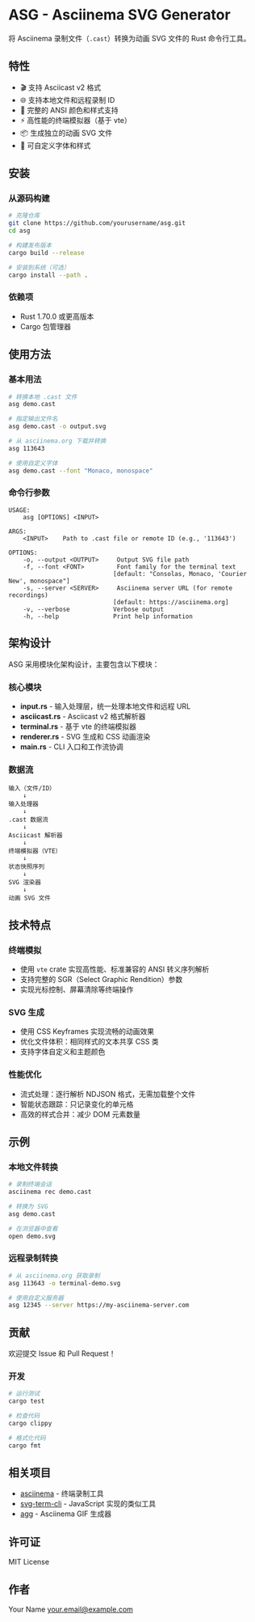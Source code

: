 # ASG - Asciinema SVG Generator

将 Asciinema 录制文件（`.cast`）转换为动画 SVG 文件的 Rust 命令行工具。

## 特性

- 🎬 支持 Asciicast v2 格式
- 🌐 支持本地文件和远程录制 ID
- 🎨 完整的 ANSI 颜色和样式支持
- ⚡ 高性能的终端模拟器（基于 vte）
- 📦 生成独立的动画 SVG 文件
- 🔧 可自定义字体和样式

## 安装

### 从源码构建

```bash
# 克隆仓库
git clone https://github.com/yourusername/asg.git
cd asg

# 构建发布版本
cargo build --release

# 安装到系统（可选）
cargo install --path .
```

### 依赖项

- Rust 1.70.0 或更高版本
- Cargo 包管理器

## 使用方法

### 基本用法

```bash
# 转换本地 .cast 文件
asg demo.cast

# 指定输出文件名
asg demo.cast -o output.svg

# 从 asciinema.org 下载并转换
asg 113643

# 使用自定义字体
asg demo.cast --font "Monaco, monospace"
```

### 命令行参数

```
USAGE:
    asg [OPTIONS] <INPUT>

ARGS:
    <INPUT>    Path to .cast file or remote ID (e.g., '113643')

OPTIONS:
    -o, --output <OUTPUT>     Output SVG file path
    -f, --font <FONT>         Font family for the terminal text 
                             [default: "Consolas, Monaco, 'Courier New', monospace"]
    -s, --server <SERVER>     Asciinema server URL (for remote recordings) 
                             [default: https://asciinema.org]
    -v, --verbose            Verbose output
    -h, --help               Print help information
```

## 架构设计

ASG 采用模块化架构设计，主要包含以下模块：

### 核心模块

- **input.rs** - 输入处理层，统一处理本地文件和远程 URL
- **asciicast.rs** - Asciicast v2 格式解析器
- **terminal.rs** - 基于 vte 的终端模拟器
- **renderer.rs** - SVG 生成和 CSS 动画渲染
- **main.rs** - CLI 入口和工作流协调

### 数据流

```
输入（文件/ID）
    ↓
输入处理器
    ↓
.cast 数据流
    ↓
Asciicast 解析器
    ↓
终端模拟器（VTE）
    ↓
状态快照序列
    ↓
SVG 渲染器
    ↓
动画 SVG 文件
```

## 技术特点

### 终端模拟

- 使用 `vte` crate 实现高性能、标准兼容的 ANSI 转义序列解析
- 支持完整的 SGR（Select Graphic Rendition）参数
- 实现光标控制、屏幕清除等终端操作

### SVG 生成

- 使用 CSS Keyframes 实现流畅的动画效果
- 优化文件体积：相同样式的文本共享 CSS 类
- 支持字体自定义和主题颜色

### 性能优化

- 流式处理：逐行解析 NDJSON 格式，无需加载整个文件
- 智能状态跟踪：只记录变化的单元格
- 高效的样式合并：减少 DOM 元素数量

## 示例

### 本地文件转换

```bash
# 录制终端会话
asciinema rec demo.cast

# 转换为 SVG
asg demo.cast

# 在浏览器中查看
open demo.svg
```

### 远程录制转换

```bash
# 从 asciinema.org 获取录制
asg 113643 -o terminal-demo.svg

# 使用自定义服务器
asg 12345 --server https://my-asciinema-server.com
```

## 贡献

欢迎提交 Issue 和 Pull Request！

### 开发

```bash
# 运行测试
cargo test

# 检查代码
cargo clippy

# 格式化代码
cargo fmt
```

## 相关项目

- [asciinema](https://github.com/asciinema/asciinema) - 终端录制工具
- [svg-term-cli](https://github.com/marionebl/svg-term-cli) - JavaScript 实现的类似工具
- [agg](https://github.com/asciinema/agg) - Asciinema GIF 生成器

## 许可证

MIT License

## 作者

Your Name <your.email@example.com>
